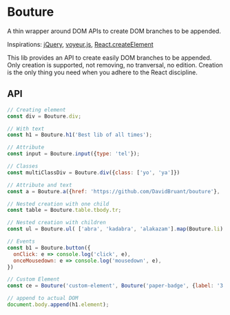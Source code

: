 # Bouture

A thin wrapper around DOM APIs to create DOM branches to be appended.

Inspirations: [jQuery](https://api.jquery.com/), [voyeur.js](http://adriancooney.ie/voyeur.js/), [React.createElement](https://reactjs.org/docs/react-api.html#createelement)

This lib provides an API to create easily DOM branches to be appended. Only creation is supported, not removing, no tranversal, no edition. Creation is the only thing you need when you adhere to the React discipline.

## API

````js
// Creating element
const div = Bouture.div;

// With text
const h1 = Bouture.h1('Best lib of all times');

// Attribute
const input = Bouture.input({type: 'tel'});

// Classes
const multiClassDiv = Bouture.div({class: ['yo', 'ya']})

// Attribute and text
const a = Bouture.a({href: 'https://github.com/DavidBruant/bouture'}, 'bouture.js');

// Nested creation with one child
const table = Bouture.table.tbody.tr;

// Nested creation with children
const ul = Bouture.ul( ['abra', 'kadabra', 'alakazam'].map(Bouture.li) );

// Events
const b1 = Bouture.button({
  onClick: e => console.log('click', e),
  onceMousedown: e => console.log('mousedown', e),
})

// Custom Element
const ce = Bouture('custom-element', Bouture('paper-badge', {label: '3'}))

// append to actual DOM
document.body.append(h1.element);
````
